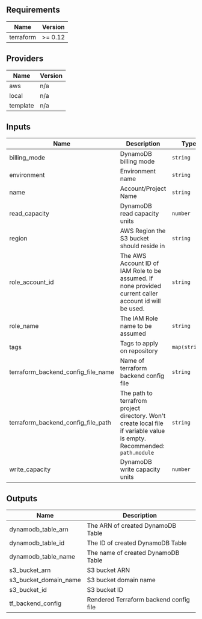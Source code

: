 ## Requirements

| Name | Version |
|------|---------|
| terraform | >= 0.12 |

## Providers

| Name | Version |
|------|---------|
| aws | n/a |
| local | n/a |
| template | n/a |

## Inputs

| Name | Description | Type | Default | Required |
|------|-------------|------|---------|:--------:|
| billing\_mode | DynamoDB billing mode | `string` | `"PAY_PER_REQUEST"` | no |
| environment | Environment name | `string` | `""` | no |
| name | Account/Project Name | `string` | n/a | yes |
| read\_capacity | DynamoDB read capacity units | `number` | `1` | no |
| region | AWS Region the S3 bucket should reside in | `string` | n/a | yes |
| role\_account\_id | The AWS Account ID of IAM Role to be assumed. If none provided current caller account id will be used. | `string` | `""` | no |
| role\_name | The IAM Role name to be assumed | `string` | `"AdministratorAccess"` | no |
| tags | Tags to apply on repository | `map(string)` | `{}` | no |
| terraform\_backend\_config\_file\_name | Name of terraform backend config file | `string` | `"tfstate-backend.tf"` | no |
| terraform\_backend\_config\_file\_path | The path to terrafrom project directory. Won't create local file if variable value is empty. Recommended: `path.module` | `string` | `""` | no |
| write\_capacity | DynamoDB write capacity units | `number` | `1` | no |

## Outputs

| Name | Description |
|------|-------------|
| dynamodb\_table\_arn | The ARN of created DynamoDB Table |
| dynamodb\_table\_id | The ID of created DynamoDB Table |
| dynamodb\_table\_name | The name of created DynamoDB Table |
| s3\_bucket\_arn | S3 bucket ARN |
| s3\_bucket\_domain\_name | S3 bucket domain name |
| s3\_bucket\_id | S3 bucket ID |
| tf\_backend\_config | Rendered Terraform backend config file |

